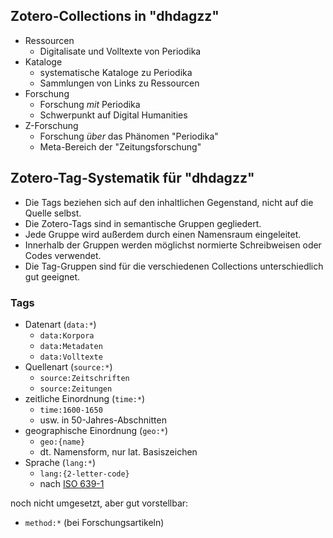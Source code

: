 ## Zotero-Collections in "dhdagzz"

* Ressourcen
  * Digitalisate und Volltexte von Periodika
* Kataloge
  * systematische Kataloge zu Periodika
  * Sammlungen von Links zu Ressourcen
* Forschung
  * Forschung _mit_ Periodika
  * Schwerpunkt auf Digital Humanities
* Z-Forschung
  * Forschung _über_ das Phänomen "Periodika"
  * Meta-Bereich der "Zeitungsforschung"

## Zotero-Tag-Systematik für "dhdagzz"

* Die Tags beziehen sich auf den inhaltlichen Gegenstand, nicht auf die Quelle selbst.
* Die Zotero-Tags sind in semantische Gruppen gegliedert.
* Jede Gruppe wird außerdem durch einen Namensraum eingeleitet.
* Innerhalb der Gruppen werden möglichst normierte Schreibweisen oder Codes verwendet.
* Die Tag-Gruppen sind für die verschiedenen Collections unterschiedlich gut geeignet.

### Tags

* Datenart (`data:*`)
  * `data:Korpora`
  * `data:Metadaten`
  * `data:Volltexte`
* Quellenart (`source:*`)
  * `source:Zeitschriften`
  * `source:Zeitungen`
* zeitliche Einordnung (`time:*`)
  * `time:1600-1650`
  * usw. in 50-Jahres-Abschnitten
* geographische Einordnung (`geo:*`)
  * `geo:{name}`
  * dt. Namensform, nur lat. Basiszeichen
* Sprache (`lang:*`)
  * `lang:{2-letter-code}`
  * nach [ISO 639-1](https://en.wikipedia.org/wiki/List_of_ISO_639-1_codes)

noch nicht umgesetzt, aber gut vorstellbar:

* `method:*` (bei Forschungsartikeln)
